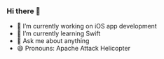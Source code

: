 ### Hi there 👋

- 🔭 I’m currently working on iOS app development
- 🌱 I’m currently learning Swift
- 💬 Ask me about anything
- 😄 Pronouns: Apache Attack Helicopter
